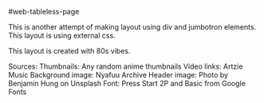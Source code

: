 #web-tableless-page 

This is another attempt of making layout using div and jumbotron elements.
This layout is using external css. 

This layout is created with 80s vibes. 

Sources:
Thumbnails: Any random anime thumbnails
Video links: Artzie Music
Background image: Nyafuu Archive
Header image: Photo by Benjamin Hung on Unsplash
Font: Press Start 2P and Basic from Google Fonts